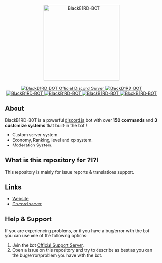 <div align="center">
  <a href="https://blackb1rd.glitch.me/" target="_blank">
    <img src="https://blackb1rd.glitch.me/assets/css/images/photo.png" width="250" height="250" alt="BlackB1RD-BOT" />
  </a>
  <br>
  <br>
  <a href="https://discord.gg/STb2qKT">
    <img src="https://discordapp.com/api/guilds/335676791517741066/widget.png" alt="BlackB1RD-BOT Official Discord Server" style="max-width:100%;">
  </a>
  <a href="https://discordbots.org/bot/366685401156681729" >
    <img src="https://discordbots.org/api/widget/status/366685401156681729.svg" alt="BlackB1RD-BOT" />
  </a>
  <a href="https://discordbots.org/bot/366685401156681729" >
    <img src="https://discordbots.org/api/widget/servers/366685401156681729.svg" alt="BlackB1RD-BOT" />
  </a>
  <a href="https://discordbots.org/bot/366685401156681729" >
    <img src="https://discordbots.org/api/widget/upvotes/366685401156681729.svg" alt="BlackB1RD-BOT" />
  </a>
  <a href="https://discordbots.org/bot/366685401156681729" >
    <img src="https://discordbots.org/api/widget/lib/366685401156681729.svg" alt="BlackB1RD-BOT" />
  </a>
  <a href="https://discordbots.org/bot/366685401156681729" >
    <img src="https://discordbots.org/api/widget/owner/366685401156681729.svg" alt="BlackB1RD-BOT" />
  </a>
</div>

## About
BlackB1RD-BOT is a powerful [discord.js](https://discord.js.org) bot with over **150 commands** and **3 customize systems** that built-in the bot !

- Custom server system.
- Economy, Ranking, level and xp system.
- Moderation System.

## What is this repository for ?!?!
This repository is mainly for issue reports & translations support.

## Links
* [Website](https://blackb1rd-bot.glitch.me/)
* [Discord server](https://discord.gg/STb2qKT)

## Help & Support
If you are experiencing problems, or if you have a bug/error with the bot you can use one of the following options:
1. Join the bot [Official Support Server](https://discord.gg/STb2qKT).
2. Open a issue on this repository and try to describe as best as you can the bug/error/problem you have with the bot.
